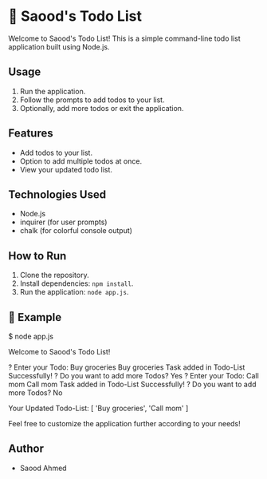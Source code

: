 # 📝 Saood's Todo List

Welcome to Saood's Todo List! This is a simple command-line todo list application built using Node.js.

## Usage

1. Run the application.
2. Follow the prompts to add todos to your list.
3. Optionally, add more todos or exit the application.

## Features

- Add todos to your list.
- Option to add multiple todos at once.
- View your updated todo list.

## Technologies Used

- Node.js
- inquirer (for user prompts)
- chalk (for colorful console output)

## How to Run

1. Clone the repository.
2. Install dependencies: `npm install`.
3. Run the application: `node app.js`.

## 📝 Example

$ node app.js

Welcome to Saood's Todo List!

? Enter your Todo: Buy groceries
Buy groceries Task added in Todo-List Successfully!
? Do you want to add more Todos? Yes
? Enter your Todo: Call mom
Call mom Task added in Todo-List Successfully!
? Do you want to add more Todos? No

Your Updated Todo-List: [ 'Buy groceries', 'Call mom' ]

Feel free to customize the application further according to your needs!

## Author

- Saood Ahmed
